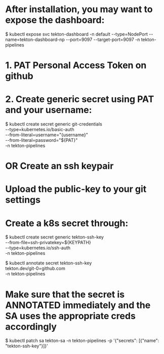 # After installation, you may want to expose the dashboard:
   $ kubectl expose svc tekton-dashboard -n default --type=NodePort --name=tekton-dashboard-np --port=9097 --target-port=9097 -n tekton-pipelines

# 1. PAT Personal Access Token on github
# 2. Create generic secret using PAT and your username:

   $ kubectl create secret generic git-credentials \
   --type=kubernetes.io/basic-auth \
   --from-literal=username="{username}" \
   --from-literal=password="${PAT}" \
   -n tekton-pipelines

# OR Create an ssh keypair
# Upload the public-key to your git settings
# Create a k8s secret through:

   $ kubectl create secret generic tekton-ssh-key  \
   --from-file=ssh-privatekey=${KEYPATH} \
   --type=kubernetes.io/ssh-auth \
   -n tekton-pipelines

   $ kubectl annotate secret tekton-ssh-key \
   tekton.dev/git-0=github.com \
   -n tekton-pipelines

# Make sure that the secret is ANNOTATED immediately and the SA uses the appropriate creds accordingly

   $ kubectl patch sa tekton-sa -n tekton-pipelines -p '{"secrets": [{"name": "tekton-ssh-key"}]}'
